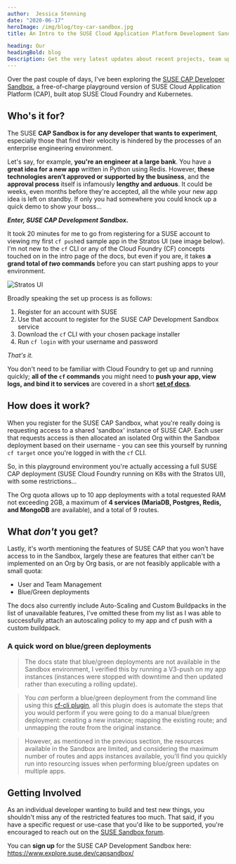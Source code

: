 ```yaml
---
author:  Jessica Stenning
date: "2020-06-17"
heroImage: /img/blog/toy-car-sandbox.jpg
title: An Intro to the SUSE Cloud Application Platform Development Sandbox

heading: Our
headingBold: blog
Description: Get the very latest updates about recent projects, team updates, thoughts and industry news from our team of EngineerBetter experts.
---
```


Over the past couple of days, I've been exploring the [SUSE CAP Developer Sandbox](https://www.explore.suse.dev/capsandbox/), a free-of-charge playground version of SUSE Cloud Application Platform (CAP), built atop SUSE Cloud Foundry and Kubernetes.

## Who's it for?

The SUSE **CAP Sandbox is for any developer that wants to experiment**, especially those that find their velocity is hindered by the processes of an enterprise engineering environment.

Let's say, for example, **you're an engineer at a large bank**. You have a **great idea for a new app** written in Python using Redis. However, **these technologies aren’t approved or supported by the business**, and the **approval process** itself is infamously **lengthy and arduous**. It could be weeks, even months before they're accepted, all the while your new app idea is left on standby. If only you had somewhere you could knock up a quick demo to show your boss...

**_Enter, SUSE CAP Development Sandbox._**

It took 20 minutes for me to go from registering for a SUSE account to viewing my first `cf push`ed sample app in the Stratos UI (see image below). I'm not new to the `cf` CLI or any of the Cloud Foundry (CF) concepts touched on in the intro page of the docs, but even if you are, it takes **a grand total of _two_ commands** before you can start pushing apps to your environment.

<img src="/img/blog/stratos-ui.png" class="fit image" alt="Stratos UI">

Broadly speaking the set up process is as follows:

1. Register for an account with SUSE
2. Use that account to register for the SUSE CAP Development Sandbox service
3. Download the `cf` CLI with your chosen package installer
4. Run `cf login` with your username and password

_That's it._

You don't need to be familiar with Cloud Foundry to get up and running quickly; **all of the `cf`
commands** you might need to **push your app, view logs, and bind it to services** are covered in a short **[set of docs](https://gettingstarted.cap.explore.suse.dev/cli/)**.

## How does it work?

When you register for the SUSE CAP Sandbox, what you're really doing is requesting access to a shared 'sandbox' instance of SUSE CAP. Each user that requests access is then allocated an isolated Org within the Sandbox deployment based on their username - you can see this yourself by running `cf target` once you're logged in with the `cf` CLI.

So, in this playground environment you're actually accessing a full SUSE CAP deployment (SUSE Cloud Foundry running on K8s with the Stratos UI), with some restrictions...

The Org quota allows up to 10 app deployments with a total requested RAM not exceeding 2GB, a maximum of **4 services (MariaDB, Postgres, Redis, and MongoDB** are available), and a total of 9 routes.

## What _don't_ you get?

Lastly, it's worth mentioning the features of SUSE CAP that you won't have access to in the Sandbox, largely these are features that either can't be implemented on an Org by Org basis, or are not feasibly applicable with a small quota:

* User and Team Management
* Blue/Green deployments

The docs also currently include Auto-Scaling and Custom Buildpacks in the list of unavailable features, I've omitted these from my list as I was able to successfully attach an autoscaling policy to my app and cf push with a custom buildpack.

### A quick word on blue/green deployments

> The docs state that blue/green deployments are not available in the Sandbox environment, I verified this by running a V3-push on my app instances (instances were stopped with downtime and then updated rather than executing a rolling update).

> You _can_ perform a blue/green deployment from the command line using this [cf-cli plugin](https://github.com/bluemixgaragelondon/cf-blue-green-deploy#bluegreen-deployer-plugin-for-cf), all this plugin does is automate the steps that you would perform if you were going to do a manual blue/green deployment: creating a new instance; mapping the existing route; and unmapping the route from the original instance.

> However, as mentioned in the previous section, the resources available in the Sandbox are limited, and considering the maximum number of routes and apps instances available, you'll find you quickly run into resourcing issues when performing blue/green updates on multiple apps.

## Getting Involved

As an individual developer wanting to build and test new things, you shouldn't miss any of the restricted features too much. That said, if you have a specific request or use-case that you'd like to be supported, you're encouraged to reach out on the [SUSE Sandbox forum](https://forums.suse.com/categories/sandbox-help-feedback).

You can **sign up** for the SUSE CAP Development Sandbox here: https://www.explore.suse.dev/capsandbox/
